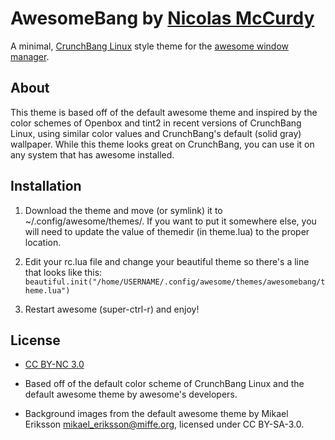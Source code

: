 # AwesomeBang by [Nicolas McCurdy](http://nicolasmccurdy.github.io)
A minimal, [CrunchBang Linux](http://crunchbanglinux.org/) style theme for the
[awesome window manager](http://awesome.naquadah.org/).

## About
This theme is based off of the default awesome theme and inspired by the color
schemes of Openbox and tint2 in recent versions of CrunchBang Linux, using
similar color values and CrunchBang's default (solid gray) wallpaper. While this
theme looks great on CrunchBang, you can use it on any system that has awesome
installed.

## Installation

1. Download the theme and move (or symlink) it to ~/.config/awesome/themes/.
If you want to put it somewhere else, you will need to update the value of
themedir (in theme.lua) to the proper location.

2. Edit your rc.lua file and change your beautiful theme so there's a line that
looks like this:
`beautiful.init("/home/USERNAME/.config/awesome/themes/awesomebang/theme.lua")`

3. Restart awesome (super-ctrl-r) and enjoy!

## License

- [CC BY-NC 3.0](http://creativecommons.org/licenses/by-nc/3.0/)

- Based off of the default color scheme of CrunchBang Linux and the default
awesome theme by awesome's developers.

- Background images from the default awesome theme by Mikael Eriksson
<mikael_eriksson@miffe.org>, licensed under CC BY-SA-3.0.
